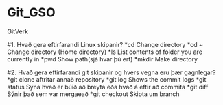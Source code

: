 # Git_GSO
GitVerk

#1. Hvað gera eftirfarandi Linux skipanir?
	*cd	Change directory
	*cd ~	Change directory (Home directory)
	*ls	List contents of folder you are currently in
	*pwd	Show path(sjá hvar þú ert)
	*mkdir	Make directory

#2. Hvað gera eftirfarandi git skipanir og hvers vegna eru þær gagnlegar?
	*git clone	aftritar annað repository
	*git log		Shows the commit logs
	*git status	Sýna hvað er búið að breyta eða hvað á eftir að commita
	*git diff		Sýnir það sem var mergaeað
	*git checkout	Skipta um branch
